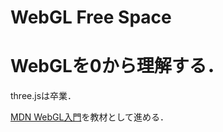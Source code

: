 
# WebGL Free Space


# WebGLを0から理解する．
three.jsは卒業．

[MDN WebGL入門](https://developer.mozilla.org/ja/docs/Web/API/WebGL_API/Tutorial/Getting_started_with_WebGL)を教材として進める．

